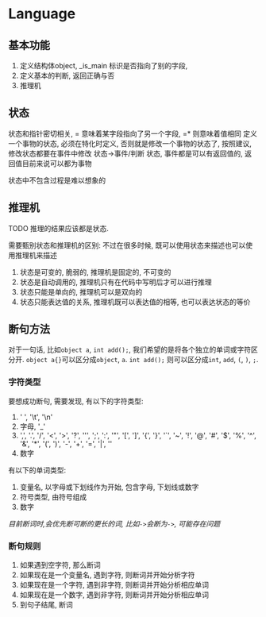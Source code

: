 # Language

## 基本功能
1. 定义结构体object, _is_main 标识是否指向了别的字段, 
2. 定义基本的判断, 返回正确与否
3. 推理机
## 状态
状态和指针密切相关, = 意味着某字段指向了另一个字段, =* 则意味着值相同
定义一个事物的状态, 必须在特化时定义, 否则就是修改一个事物的状态了, 按照建议, 修改状态都要在事件中修改
状态->事件/判断
状态, 事件都是可以有返回值的, 返回值目前来说可以都为事物

状态中不包含过程是难以想象的
## 推理机
TODO 推理的结果应该都是状态.

需要甄别状态和推理机的区别: 不过在很多时候, 既可以使用状态来描述也可以使用推理机来描述
1. 状态是可变的, 脆弱的, 推理机是固定的, 不可变的
2. 状态是自动调用的, 推理机只有在代码中写明后才可以进行推理
3. 状态只能是单向的, 推理机可以是双向的
4. 状态只能表达值的关系, 推理机既可以表达值的相等, 也可以表达状态的等价

## 断句方法
对于一句话, 比如`object a`, `int add();`, 我们希望的是将各个独立的单词或字符区分开. `object a{}`可以区分成`object`, `a`. `int add();` 则可以区分成`int`, `add`, `(`, `)`, `;`. 

### 字符类型
要想成功断句, 需要发现, 有以下的字符类型:
1. ' ', '\t', '\n'
2. 字母, '_'
3. ',', '.', '/', '<', '>', '?', '\'', ';', ':', '\"', '[', ']', '{', '}', '`', '~', '!', '@', '#', '$', '%', '^', '&', '*', '(', ')', '-', '+', '=', '|', '\'
4. 数字

有以下的单词类型:
1. 变量名, 以字母或下划线作为开始, 包含字母, 下划线或数字
2. 符号类型, 由符号组成
3. 数字

*目前断词时,会优先断可断的更长的词, 比如`->`会断为`->`, 可能存在问题*
### 断句规则

1. 如果遇到空字符, 那么断词
2. 如果现在是一个变量名, 遇到字符, 则断词并开始分析字符
3. 如果现在是一个字符, 遇到非字符, 则断词并开始分析相应单词
4. 如果现在是一个数字, 遇到非字符, 则断词并开始分析相应单词
5. 到句子结尾, 断词